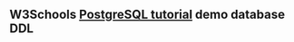 ## W3Schools [PostgreSQL tutorial](https://www.w3schools.com/postgresql/index.php) demo database DDL
